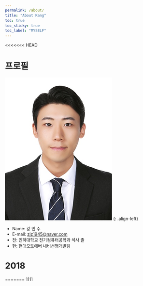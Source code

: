 ```yaml
---
permalink: /about/
title: "About Kang"
toc: true
toc_sticky: true
toc_label: "MYSELF"
---
```


<<<<<<< HEAD
# 프로필
![image](/assets/images/kangminsu.jpg)
{: .align-left} 
- Name: 강 민 수
- E-mail: ziz1945@naver.com
- 전: 인하대학교 전기컴퓨터공학과 석사 졸
- 현: 현대오토에버 내비선행개발팀



# 2018



=======
1111
<!-- 
>>>>>>> f2b1d96e7ddb7669faaf68f074dab04a77870e91

<img src="/assets/images/bio-photo5.jpg" style="max-height: 500px">{: .align-center}


Hi 👋

I'm Jan Meppe and right now I work as a Machine Learning Engineer at an edtech startup called [Snappet](https://www.snappet.org/).

Before that I worked as a Data Scientist for a large [Fortune 200](https://en.wikipedia.org/wiki/Fortune_500) company.

## I wrote some popular articles

Three popular articles that I wrote are (read >2k times)::

* [Regex For Noobs (like me!) - An Illustrated Guide]({% post_url 2019-08-04-regex-for-noobs %})
* [How to add a new kernel to your Jupyter Notebook]({% post_url 2020-08-20-how-to-add-new-kernel-in-jupyter-notebook %})
* [How to set Python 3 as default on Mac]({% post_url 2021-01-20-how-to-set-python3-as-default-mac %})

## I love data-driven decision making

I believe that machine learning is just one expression of **data-driven decision making**:

* I used data-driven decision making to become **one of the best 500 players in Europe** in a game called [Overwatch](https://playoverwatch.com/en-gb/) (that's the *0.0012%th percentile performance*)
* I used data-driven decision making to learn how to solve a Rubik's cube in **under 15 seconds**
* I used data-driven decision making to reduce a client's CI/CD build times **by a factor 3x** resulting in significant cost savings

## I write (a lot)

I write because I like it and because writing can help people at scale:

* [Janmeppe.com](https://www.janmeppe.com/) hosts 50+ of my blog posts
* [Today Jan Learned](https://janmeppe.substack.com/) contains 100+ editions of my now discontinued daily newsletter
* [Hacker News](https://news.ycombinator.com/item?id=20608032) featured one of my blog posts on their front page and was read more than 30.000 times.



## I build mobile apps

<img src="/assets/images/3-good-things.png" style="max-height: 400px">

I built an iPhone app that was live on the [app store](https://apps.apple.com/nl/app/3-good-things-a-gratitude-log/id1569794018?l=en) and wrote about what I learned:

* [View 3 good things: a gratitude log on the App store](https://apps.apple.com/nl/app/3-good-things-a-gratitude-log/id1569794018?l=en)
* [Simple React Native Redux counter example
](https://www.janmeppe.com/blog/simple-react-native-redux-counter/)
* [How to add a bottom modal in React Native
](https://www.janmeppe.com/blog/how-to-add-bottom-modal-react-native/)

## Do you want a blog like this?

I share what I learn setting up this [Jekyll](https://jekyllrb.com/docs/themes/) blog with the [Minimal Mistakes](https://mmistakes.github.io/minimal-mistakes/) theme:

* [How to remove the excerpt from recent posts in a minimal mistakes blog](https://www.janmeppe.com/blog/how-to-remove-excerpt-from-archive-item/)
* [How to change size of blog posts](https://www.janmeppe.com/blog/personal-blog-minimal-mistakes/)
* [How to add a favicon to minimal mistakes](https://www.janmeppe.com/blog/personal-blog-minimal-mistakes/)
* [How to add Latex to Minimal Mistakes](https://www.janmeppe.com/blog/How-to-add-mathjax-to-minimal-mistakes/)
* [How to change Jekyll theme to Minimal Mistakes](https://www.janmeppe.com/blog/how-to-change-theme-to-minimal-mistakes/)
* [How to add a teaser image to minimal mistakes](https://www.janmeppe.com/blog/add-teaser-to-minimal-mistakes/)
* [How to add a splash image to minimal mistakes](https://www.janmeppe.com/blog/how-to-add-splash-to-minimal-mistakes/)
* [How to change the font size of the code blocks in minimal mistakes using Github pages]({% post_url 2022-05-18-how-to-change-code-blocks-minimal-mistakes %})

## I studied here

I studied econometrics (financial engineering) with a focus on machine learning: 

* MPhil in (Advanced) Econometrics from the [Tinbergen Institute](https://www.tinbergen.nl/home)
* MSc in Econometrics from the [University of Amsterdam](https://www.uva.nl/en)
* BSc in Econometrics from the [University of Amsterdam](https://www.uva.nl/en)

## Contact me

Find me on:

* Tweet me on [Twitter](https://twitter.com/Janmeppe)
* Ping me in a PR on [Github](https://github.com/rainymood)
* Slide in my DMs on [Instagram](https://www.instagram.com/janmeppe/)
* Read (discontinued) newsletter on [Substack](https://janmeppe.substack.com) -->